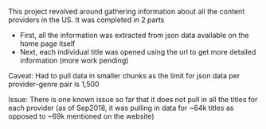 This project revolved around gathering information about all the content providers in the US. It was completed in 2 parts

 - First, all the information was extracted from json data available on the home page itself
 - Next, each individual title was opened using the url to get more detailed information (more work pending)
 

Caveat: Had to pull data in smaller chunks as the limit for json data per provider-genre pair is 1,500 

Issue: There is one known issue so far that it does not pull in all the titles for each provider 
(as of Sep2018, it was pulling in data for ~64k titles as opposed to ~69k mentioned on the website)
